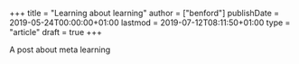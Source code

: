 +++
title = "Learning about learning"
author = ["benford"]
publishDate = 2019-05-24T00:00:00+01:00
lastmod = 2019-07-12T08:11:50+01:00
type = "article"
draft = true
+++

A post about meta learning
